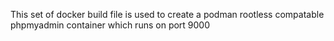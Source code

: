 This set of docker build file is used to create a podman rootless compatable phpmyadmin container which runs on port 9000
